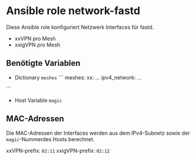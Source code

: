 # Ansible role network-fastd

Diese Ansible role konfiguriert Netzwerk Interfaces für fastd.

- xxVPN pro Mesh
- xxigVPN pro Mesh

## Benötigte Variablen

- Dictionary `meshes`
´´´
meshes:
  xx:
...
    ipv4_network:
...

´´´
- Host Variable `magic`

## MAC-Adressen

Die MAC-Adressen der Interfaces werden aus dem IPv4-Subnetz sowie der `magic`-Nummerdes Hosts berechnet.

xxVPN-prefix: `02:11`
xxigVPN-prefix: `02:12`
